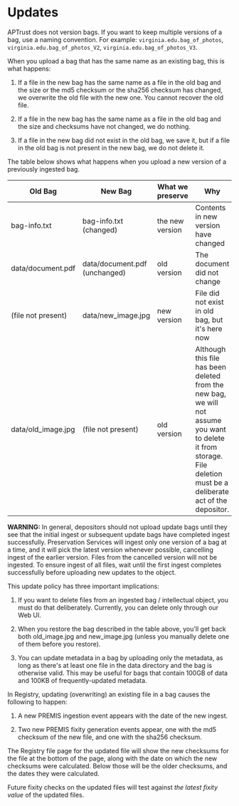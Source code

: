 # Updates

APTrust does not version bags. If you want to keep multiple versions of a bag, use a naming convention. For example: `virginia.edu.bag_of_photos`, `virginia.edu.bag_of_photos_V2`, `virginia.edu.bag_of_photos_V3`.

When you upload a bag that has the same name as an existing bag, this is what happens:

1. If a file in the new bag has the same name as a file in the old bag and the size or the md5 checksum or the sha256 checksum has changed, we overwrite the old file with the new one. You cannot recover the old file.

1. If a file in the new bag has the same name as a file in the old bag and the size and checksums have not changed, we do nothing.

1. If a file in the new bag did not exist in the old bag, we save it, but if a file in the old bag is not present in the new bag, we do not delete it.

The table below shows what happens when you upload a new version of a previously ingested bag.

Old Bag | New Bag | What we preserve | Why
---- | ---- | ---- | ----
bag-info.txt | bag-info.txt (changed) | the new version | Contents in new version have changed
data/document.pdf | data/document.pdf (unchanged) | old version | The document did not change
(file not present) | data/new_image.jpg | new version | File did not exist in old bag, but it's here now
data/old_image.jpg | (file not present) | old version | Although this file has been deleted from the new bag, we will not assume you want to delete it from storage. File deletion must be a deliberate act of the depositor.

**WARNING:** In general, depositors should not upload update bag​s until they see that the initial​ ingest ​or subsequent update bags ha​ve completed​ ingest successfully. Preservation Services will ingest only one version of a bag at a time, and it will pick the latest version whenever possible, cancelling ingest of the earlier version. Files from the cancelled version will not be ingested. To ensure ingest of all files, wait until the first ingest completes successfully before uploading new ​u​pdates ​to the​ object.

This update policy has three important implications:

1. If you want to delete files from an ingested bag / intellectual object, you must do that deliberately. Currently, you can delete only through our Web UI.

1. When you restore the bag described in the table above, you'll get back both old_image.jpg and new_image.jpg (unless you manually delete one of them before you restore).

1. You can update metadata in a bag by uploading only the metadata, as long as there's at least one file in the data directory and the bag is otherwise valid. This may be useful for bags that contain 100GB of data and 100KB of frequently-updated metadata.

In Registry, updating (overwriting) an existing file in a bag causes the following to happen:

1. A new PREMIS ingestion event appears with the date of the new ingest.

1. Two new PREMIS fixity generation events appear, one with the md5 checksum of the new file, and one with the sha256 checksum.

The Registry file page for the updated file will show the new checksums for the file at the bottom of the page, along with the date on which the new checksums were calculated. Below those will be the older checksums, and the dates they were calculated.

Future fixity checks on the updated files will test against _the latest fixity value_ of the updated files.
